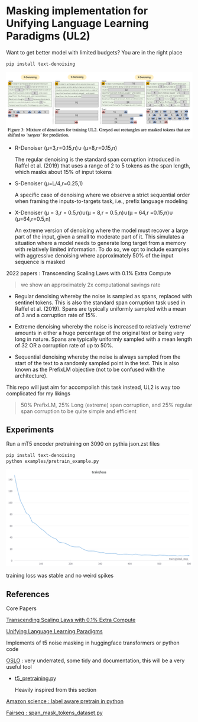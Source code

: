 # Masking implementation for Unifying Language Learning Paradigms (UL2)

Want to get better model with limited budgets? You are in the right place

```
pip install text-denoising
```

<p align="center">
  <img src="https://github.com/theblackcat102/unify-learning-paradigms/blob/master/ul2.png?raw=true" width="600">
</p>

- R-Denoiser (μ=3,r=0.15,n)∪ (μ=8,r=0.15,n)

    The regular denoising is the standard span corruption introduced in Raffel et al. (2019) that uses a range of 2 to 5 tokens as the span length, which masks about 15% of input tokens

- S-Denoiser (μ=L/4,r=0.25,1)

    A specific case of denoising where we observe a strict sequential order when framing the inputs-to-targets task, i.e., prefix language modeling

- X-Denoiser (μ = 3,r = 0.5,n)∪(μ = 8,r = 0.5,n)∪(μ = 64,r =0.15,n)∪ (μ=64,r=0.5,n)

    An extreme version of denoising where the model must recover a large part of the input, given a small to moderate part of it. This simulates a situation where a model needs to generate long target from a memory with relatively limited information. To do so, we opt to include examples with aggressive denoising where approximately 50% of the input sequence is masked

2022 papers : Transcending Scaling Laws with 0.1% Extra Compute

>  we show an approximately 2x computational savings rate

- Regular denoising whereby the noise is sampled as spans, replaced with sentinel tokens. This is also the standard span corruption task used in Raffel et al. (2019). Spans are typically uniformly sampled with a mean of 3 and a corruption rate of 15%.

- Extreme denoising whereby the noise is increased to relatively ‘extreme‘ amounts in either a huge percentage of the original text or being very long in nature. Spans are typically uniformly sampled with a mean length of 32 OR a corruption rate of up to 50%.

- Sequential denoising whereby the noise is always sampled from the start of the text to a randomly sampled point in the text. This is also known as the PrefixLM objective (not to be confused with the architecture).

This repo will just aim for accompolish this task instead, UL2 is way too complicated for my likings

> 50% PrefixLM, 25% Long (extreme) span corruption, and 25% regular span corruption to be quite simple and efficient


## Experiments

Run a mT5 encoder pretraining on 3090 on pythia json.zst files

```
pip install text-denoising
python examples/pretrain_example.py
```

<p align="center">
  <img src="https://github.com/theblackcat102/theblackcat102.github.io/raw/master/images/ul2_loss_func.png" width="600">
</p>

training loss was stable and no weird spikes

## References

Core Papers

[Transcending Scaling Laws with 0.1% Extra Compute](https://arxiv.org/pdf/2210.11399.pdf)

[Unifying Language Learning Paradigms](https://arxiv.org/pdf/2205.05131.pdf)

Implements of t5 noise masking in huggingface transformers or python code

[OSLO](https://github.com/EleutherAI/oslo) : very underrated, some tidy and documentation, this will be a very useful tool

 - [t5_pretraining.py](https://github.com/EleutherAI/oslo/blob/main/oslo/transformers/tasks/data_t5_pretraining.py)
    
    Heavily inspired from this section

[Amazon science : label aware pretrain in python](https://github.com/amazon-science/label-aware-pretrain/blob/main/models/preprocessor.py)

[Fairseq : span_mask_tokens_dataset.py](https://github.com/facebookresearch/fairseq/blob/main/fairseq/data/span_mask_tokens_dataset.py)
